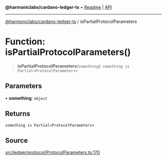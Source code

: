 **@harmoniclabs/cardano-ledger-ts** • [Readme](../Introduction.md) \| [API](../globals.md)

***

[@harmoniclabs/cardano-ledger-ts](../Introduction.md) / isPartialProtocolParameters

# Function: isPartialProtocolParameters()

> **isPartialProtocolParameters**(`something`): `something is Partial<ProtocolParameters>`

## Parameters

• **something**: `object`

## Returns

`something is Partial<ProtocolParameters>`

## Source

[src/ledger/protocol/ProtocolParameters.ts:170](https://github.com/HarmonicLabs/cardano-ledger-ts/blob/d1659b0/src/ledger/protocol/ProtocolParameters.ts#L170)

